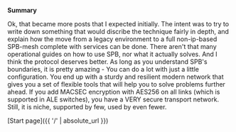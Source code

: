 **Summary**

Ok, that became more posts that I expected initially. The intent was to try to write down something that would discribe the technique fairly in depth, and explain how the move from a legacy environment to a full non-ip-based SPB-mesh complete with services can be done. There aren't that many operational guides on how to use SPB, nor what it actually solves. And I think the protocol deserves better. As long as you understand SPB's boundaries, it is pretty amazing - You can do a lot with just a little configuration. You end up with a sturdy and resilient modern network that gives you a set of flexible tools that will help you to solve problems further ahead. If you add MACSEC encryption with AES256 on all links (which is supported in ALE switches), you have a VERY secure transport network. Still, it is niche, supported by few, used by even fewer. 

[Start page]({{ '/' | absolute_url }})